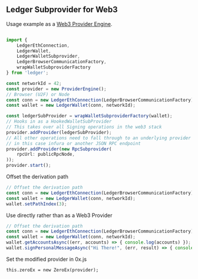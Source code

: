 ## Ledger Subprovider for Web3

Usage example as a [Web3 Provider Engine](https://github.com/MetaMask/provider-engine).

```js

import {
    LedgerEthConnection,
    LedgerWallet,
    LedgerWalletSubprovider,
    LedgerBrowserCommunicationFactory,
    wrapWalletSubproviderFactory
} from 'ledger';

const networkId = 42;
const provider = new ProviderEngine();
// Browser (U2F) or Node
const conn = new LedgerEthConnection(LedgerBrowserCommunicationFactory);
const wallet = new LedgerWallet(conn, networkId);

const ledgerSubProvider = wrapWalletSubproviderFactory(wallet);
// Hooks in as a HookedWalletSubProvider
// This takes over all Signing operations in the web3 stack
provider.addProvider(ledgerSubProvider);
// All other operations need to fall through to an underlying provider
// in this case infura or another JSON RPC endpoint
provider.addProvider(new RpcSubprovider(
    rpcUrl: publicRpcNode,
));
provider.start();
```


Offset the derivation path
```js
// Offset the derivation path
const conn = new LedgerEthConnection(LedgerBrowserCommunicationFactory);
const wallet = new LedgerWallet(conn, networkId);
wallet.setPathIndex(3);
```

Use directly rather than as a Web3 Provider
```js
// Offset the derivation path
const conn = new LedgerEthConnection(LedgerBrowserCommunicationFactory);
const wallet = new LedgerWallet(conn, networkId);
wallet.getAccountsAsync((err, accounts) => { console.log(accounts) });
wallet.signPersonalMessageAsync("Hi There!", (err, result) => { console.log(result) });
```

Set the modified provider in 0x.js 
```
this.zeroEx = new ZeroEx(provider);
```
